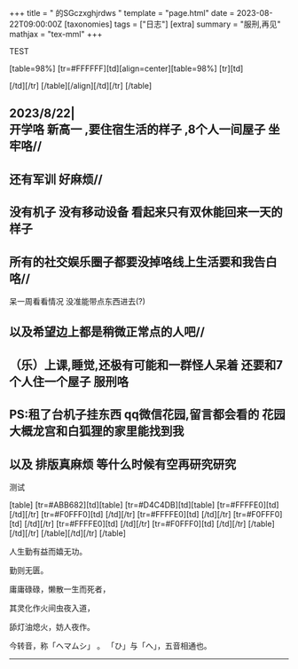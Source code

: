 +++
title = " 的SGczxghjrdws "
template = "page.html"
date = 2023-08-22T09:00:00Z
[taxonomies]
tags = ["日志"]
[extra]
summary = "服刑,再见"
mathjax = "tex-mml"
+++

<!-- more -->

TEST



[table=98%]
[tr=#FFFFFF][td][align=center][table=98%]
[tr][td] 

[/td][/tr]
[/table][/align][/td][/tr]
[/table]


2023/8/22|    
 开学咯      新高一 ,要住宿生活的样子 ,8个人一间屋子  坐牢咯//
 -

 还有军训  好麻烦// 
 -

没有机子   没有移动设备   看起来只有双休能回来一天的样子
--

所有的社交娱乐圈子都要没掉咯线上生活要和我告白咯//
-

呆一周看看情况 没准能带点东西进去(?)

以及希望边上都是稍微正常点的人吧//
-

（乐）上课,睡觉,还极有可能和一群怪人呆着      还要和7个人住一个屋子         服刑咯
-----

PS:租了台机子挂东西 qq微信花园,留言都会看的  花园大概龙宫和白狐狸的家里能找到我
---------

以及   排版真麻烦     等什么时候有空再研究研究
--

测试

[table]
[tr=#ABB682][td][table]
[tr=#D4C4DB][td][table]
[tr=#FFFFE0][td]
[/td][/tr]
[tr=#F0FFF0][td]
[/td][/tr]
[tr=#FFFFE0][td]
[/td][/tr]
[tr=#F0FFF0][td]
[/td][/tr]
[tr=#FFFFE0][td]
[/td][/tr]
[tr=#F0FFF0][td]
[/td][/tr]
[/table][/td][/tr]
[/table][/td][/tr]
[/table]


人生勤有益而嬉无功。

勤则无匮。

庸庸碌碌，懒散一生而死者，

其灵化作火间虫夜入道，

舔灯油熄火，妨人夜作。

今转音，称「ヘマムシ」
。
「ひ」与「へ」，五音相通也。

------------------------------------------------
